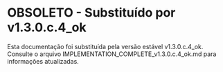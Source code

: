 # OBSOLETO - Substituído por v1.3.0.c.4_ok

Esta documentação foi substituída pela versão estável v1.3.0.c.4_ok.
Consulte o arquivo IMPLEMENTATION_COMPLETE_v1.3.0.c.4_ok.md para informações atualizadas.
